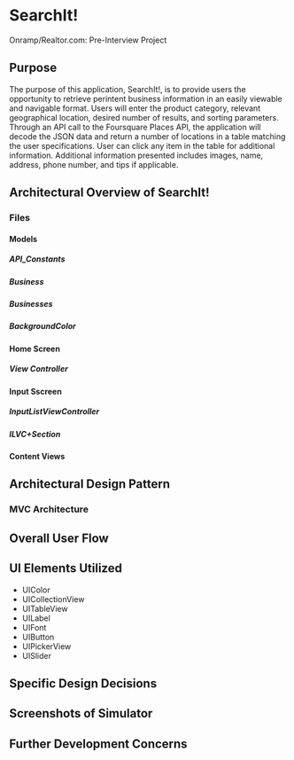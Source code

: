 # SearchIt!
Onramp/Realtor.com: Pre-Interview Project

## Purpose

The purpose of this application, SearchIt!, is to provide users the opportunity to retrieve perintent business information in an easily viewable and navigable format. Users will enter the product category, relevant geographical location, desired number of results, and sorting parameters. Through an API call to the Foursquare Places API, the application will decode the JSON data and return a number of locations in a table matching the user specifications. User can click any item in the table for additional information. Additional information presented includes images, name, address, phone number, and tips if applicable. 

## Architectural Overview of SearchIt!

### Files

#### Models

##### API_Constants

##### Business

##### Businesses

##### BackgroundColor

#### Home Screen

##### View Controller

#### Input Sscreen

##### InputListViewController

##### ILVC+Section

#### Content Views


## Architectural Design Pattern

### MVC Architecture

## Overall User Flow

## UI Elements Utilized

+ UIColor
+ UICollectionView
+ UITableView
+ UILabel
+ UIFont
+ UIButton
+ UIPickerView
+ UISlider

## Specific Design Decisions

## Screenshots of Simulator

## Further Development Concerns


